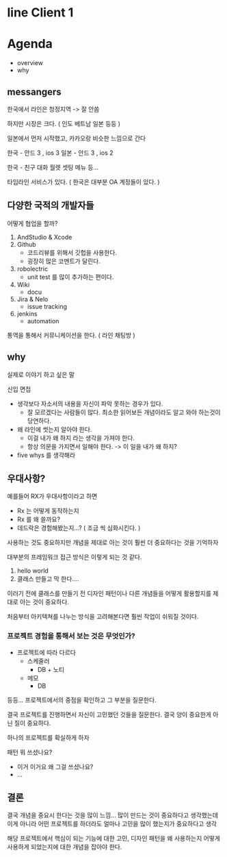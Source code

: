 # line Client 1

# Agenda 
- overview 
- why

## messangers

한국에서 라인은 청정지역 -> 잘 안씀

하지만 시장은 크다. ( 인도 베트남 일본 등등 )

일본에서 먼저 시작했고, 카카오랑 비슷한 느낌으로 간다

한국 - 안드 3 , ios 3 
일본 - 안드 3 , ios 2 

한국 - 친구 대화 월렛 셋팅 메뉴 등...

타임라인 서비스가 있다. ( 한국은 대부분 OA 계정들이 있다. )

## 다양한 국적의 개발자들

어떻게 협업을 할까?

1. AndStudio & Xcode
1. Github
    - 코드리뷰를 위해서 깃헙을 사용한다.
    - 굉장히 많은 코멘트가 달린다. 
1. robolectric
    - unit test 를 많이 추가하는 편이다.
1. Wiki
    - docu
1. Jira & Nelo
    - issue tracking 
1. jenkins
    - automation

통역을 통해서 커뮤니케이션을 한다. ( 라인 채팅방 )

## why

실제로 이야기 하고 싶은 말

신입 면접

- 생각보다 자소서의 내용을 자신이 파악 못하는 경우가 있다.
    - 잘 모르겠다는 사람들이 많다. 최소한 읽어보든 개념이라도 알고 와야 하는것이 당연하다.
- 왜 라인에 썻는지 알아야 한다.
    - 이걸 내가 왜 하지 라는 생각을 가져야 한다.
    - 항상 의문을 가지면서 일해야 한다. -> 이 일을 내가 왜 하지?
- five whys 를 생각해라

## 우대사항?

예를들어 RX가 우대사항이라고 하면

- Rx 는 어떻게 동작하는지
- Rx 를 왜 쓸까요?
- 데드락은 경험해봤는지...? ( 조금 씩 심화시킨다. )

사용하는 것도 중요하지만 개념을 제대로 아는 것이 훨씬 더 중요하다는 것을 기억하자

대부분의 프레임워크 접근 방식은 이렇게 되는 것 같다.

1. hello world
1. 클래스 만들고 막 한다....

이러기 전에 클래스를 만들기 전 디자인 패턴이나 다른 개념들을 어떻게 활용할지를 제대로 아는 것이 중요하다.

처음부터 아키텍쳐를 나누는 방식을 고려해본다면 훨씬 작업이 쉬워질 것이다.

### 프로젝트 경험을 통해서 보는 것은 무엇인가?

- 프로젝트에 따라 다르다
    - 스케줄러
        - DB + 노티
    - 메모
        - DB

등등... 프로젝트에서의 중점을 확인하고 그 부분을 질문한다.

결국 프로젝트를 진행하면서 자신이 고민했던 것들을 질문한다. 결국 양이 중요한게 아닌 질이 중요하다. 

하나의 프로젝트를 확실하게 하자

패턴 뭐 쓰셨나요?
- 이거 이거요
왜 그걸 쓰셨나요?
- ...

## 결론

결국 개념을 중요시 한다는 것을 많이 느낌... 많이 만드는 것이 중요하다고 생각했는데 이게 아니라 어떤 프로젝트를 하더라도 얼마나 고민을 많이 했는지가 중요하다고 생각

해당 프로젝트에서 핵심이 되는 기능에 대한 고민, 디자인 패턴을 왜 사용하는지 어떻게 사용하게 되었는지에 대한 개념을 잡아야 한다.

